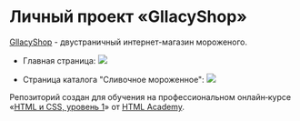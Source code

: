 # Личный проект «GllacyShop»

[GllacyShop](https://raevaanastasia.github.io/GllacyShop/) - двустраничный интернет-магазин мороженого.


* Главная страница:
![](https://github.com/RaevaAnastasia/GllacyShop/blob/master/img/Screenshot%202019-08-29%20at%2014.25.38.png)


* Страница каталога "Сливочное мороженное":
![](https://github.com/RaevaAnastasia/GllacyShop/blob/master/img/Screenshot%202019-08-29%20at%2014.31.03.png)


Репозиторий создан для обучения на профессиональном онлайн‑курсе «[HTML и CSS, уровень 1](https://htmlacademy.ru/intensive/htmlcss)» от [HTML Academy](https://htmlacademy.ru).
